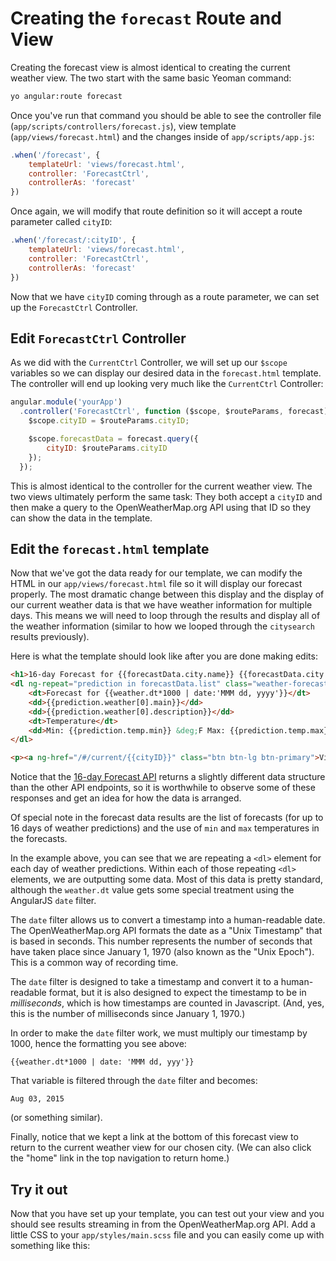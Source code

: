 # Creating the `forecast` Route and View
Creating the forecast view is almost identical to creating the current weather view. The two start with the same basic Yeoman command:

```bash
yo angular:route forecast
```

Once you've run that command you should be able to see the controller file (`app/scripts/controllers/forecast.js`), view template (`app/views/forecast.html`) and the changes inside of `app/scripts/app.js`:

```js
.when('/forecast', {
    templateUrl: 'views/forecast.html',
    controller: 'ForecastCtrl',
    controllerAs: 'forecast'
})
```

Once again, we will modify that route definition so it will accept a route parameter called `cityID`:

```js
.when('/forecast/:cityID', {
    templateUrl: 'views/forecast.html',
    controller: 'ForecastCtrl',
    controllerAs: 'forecast'
})
```

Now that we have `cityID` coming through as a route parameter, we can set up the `ForecastCtrl` Controller.

## Edit `ForecastCtrl` Controller
As we did with the `CurrentCtrl` Controller, we will set up our `$scope` variables so we can display our desired data in the `forecast.html` template. The controller will end up looking very much like the `CurrentCtrl` Controller:

```js
angular.module('yourApp')
  .controller('ForecastCtrl', function ($scope, $routeParams, forecast) {
    $scope.cityID = $routeParams.cityID;

    $scope.forecastData = forecast.query({
        cityID: $routeParams.cityID
    });
  });
```

This is almost identical to the controller for the current weather view. The two views ultimately perform the same task: They both accept a `cityID` and then make a query to the OpenWeatherMap.org API using that ID so they can show the data in the template.

## Edit the `forecast.html` template
Now that we've got the data ready for our template, we can modify the HTML in our `app/views/forecast.html` file so it will display our forecast properly. The most dramatic change between this display and the display of our current weather data is that we have weather information for multiple days. This means we will need to loop through the results and display all of the weather information (similar to how we looped through the `citysearch` results previously).

Here is what the template should look like after you are done making edits:

```html
<h1>16-day Forecast for {{forecastData.city.name}} {{forecastData.city.country}}</h1>
<dl ng-repeat="prediction in forecastData.list" class="weather-forecast">
    <dt>Forecast for {{weather.dt*1000 | date:'MMM dd, yyyy'}}</dt>
    <dd>{{prediction.weather[0].main}}</dd>
    <dd>{{prediction.weather[0].description}}</dd>
    <dt>Temperature</dt>
    <dd>Min: {{prediction.temp.min}} &deg;F Max: {{prediction.temp.max}} &deg;F</dd>
</dl>

<p><a ng-href="/#/current/{{cityID}}" class="btn btn-lg btn-primary">View Current Weather</a></p>
```

Notice that the [16-day Forecast API](http://openweathermap.org/forecast16) returns a slightly different data structure than the other API endpoints, so it is worthwhile to observe some of these responses and get an idea for how the data is arranged.

Of special note in the forecast data results are the list of forecasts (for up to 16 days of weather predictions) and the use of `min` and `max` temperatures in the forecasts.

In the example above, you can see that we are repeating a `<dl>` element for each day of weather predictions. Within each of those repeating `<dl>` elements, we are outputting some data. Most of this data is pretty standard, although the `weather.dt` value gets some special treatment using the AngularJS `date` filter.

The `date` filter allows us to convert a timestamp into a human-readable date. The OpenWeatherMap.org API formats the date as a "Unix Timestamp" that is based in seconds. This number represents the number of seconds that have taken place since January 1, 1970 (also known as the "Unix Epoch"). This is a common way of recording time.

The `date` filter is designed to take a timestamp and convert it to a human-readable format, but it is also designed to expect the timestamp to be in *milliseconds*, which is how timestamps are counted in Javascript. (And, yes, this is the number of milliseconds since January 1, 1970.)

In order to make the `date` filter work, we must multiply our timestamp by 1000, hence the formatting you see above:

`{{weather.dt*1000 | date: 'MMM dd, yyy'}}`

That variable is filtered through the `date` filter and becomes:

`Aug 03, 2015`

(or something similar).

Finally, notice that we kept a link at the bottom of this forecast view to return to the current weather view for our chosen city. (We can also click the "home" link in the top navigation to return home.)

## Try it out
Now that you have set up your template, you can test out your view and you should see results streaming in from the OpenWeatherMap.org API. Add a little CSS to your `app/styles/main.scss` file and you can easily come up with something like this:

